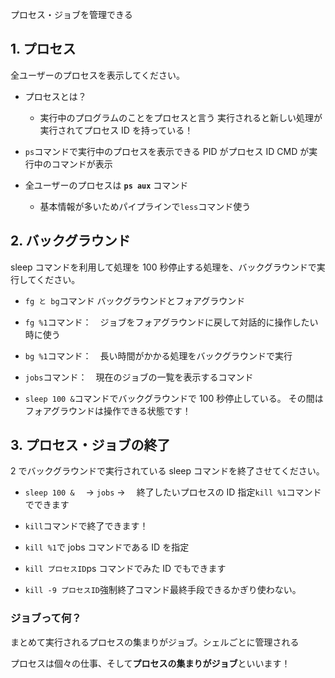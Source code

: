 プロセス・ジョブを管理できる

## 1. プロセス

全ユーザーのプロセスを表示してください。

- プロセスとは？

  - 実行中のプログラムのことをプロセスと言う
    実行されると新しい処理が実行されてプロセス ID を持っている！

- `ps`コマンドで実行中のプロセスを表示できる
  PID がプロセス ID CMD が実行中のコマンドが表示

- 全ユーザーのプロセスは **`ps aux`** コマンド
  - 基本情報が多いためパイプラインで`less`コマンド使う

## 2. バックグラウンド

sleep コマンドを利用して処理を 100 秒停止する処理を、バックグラウンドで実行してください。

- `fg と bg`コマンド
  バックグラウンドとフォアグラウンド
- `fg %1`コマンド：　ジョブをフォアグラウンドに戻して対話的に操作したい時に使う

- `bg %1`コマンド：　長い時間がかかる処理をバックグラウンドで実行

- `jobs`コマンド：　現在のジョブの一覧を表示するコマンド

- `sleep 100 &`コマンドでバックグラウンドで 100 秒停止している。
  その間はフォアグラウンドは操作できる状態です！

## 3. プロセス・ジョブの終了

2 でバックグラウンドで実行されている sleep コマンドを終了させてください。

- `sleep 100 &`　 → `jobs` → 　終了したいプロセスの ID 指定`kill %1`コマンドでできます

- `kill`コマンドで終了できます！

- `kill %1`で jobs コマンドである ID を指定
- `kill プロセスID`ps コマンドでみた ID でもできます
- `kill -9 プロセスID`強制終了コマンド最終手段できるかぎり使わない。

### ジョブって何？

まとめて実行されるプロセスの集まりがジョブ。シェルごとに管理される

プロセスは個々の仕事、そして**プロセスの集まりがジョブ**といいます！
